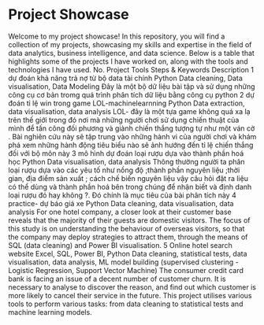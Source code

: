 # Project Showcase
Welcome to my project showcase! In this repository, you will find a collection of my projects, showcasing my skills and expertise in the field of data analytics, business intelligence, and data science. Below is a table that highlights some of the projects I have worked on, along with the tools and technologies I have used.
No.	Project	Tools	Steps & Keywords	Description
1	dự đoán khả năng trả nợ từ bộ data tài chính	Python	Data cleaning, Data visualisation, Data Modeling	Đây là một bộ dữ liệu bài tập và sử dụng những công cụ cơ bản tromg quá trình phân tích dữ liệu bằng công cụ python 
2	dự đoán tỉ lệ win trong game LOL-machinelearnning	Python	Data extraction, data visualisation, data analysis	LOL- đây là một tựa game không quá xa lạ trên thế giới trong đó nơi mà những người chơi sử dụng chiến thuật của mình để tấn công đối phương và giành chiến thắng tượng tự như một ván cờ . Bài nghiên cứu này sẽ tập trung vào những hành vi của người chơi và khám phá xem những hành động tiêu biểu nào sẽ ảnh hướng đến tỉ lệ chiến thắng đối với bộ môn này
3	mô hình dự đoán loại rượu dựa vào thành phần hoá học	Python	Data visualisation, data analysis	Thông thường người ta phân loại rượu dựa vào các yêu tố như nồng độ ;thành phần nguyên liệu ;thời gian, địa điểm sản xuất ; cách chế biến nguyên liệu vậy câu hỏi đặt ra liệu có thể dùng và thành phần hoá bên trong chúng để nhận biết và định danh loại rượu đó hay không ?. Đó chính là mục tiêu của bài phân tích này
4	practice- dự báo giá xe	Python	Data cleaning, data visualisation, data analysis	For one hotel company, a closer look at their customer base reveals that the majority of their guests are domestic visitors. The focus of this study is on understanding the behaviour of overseas visitors, so that the company may deploy strategies to attract them, through the means of SQL (data cleaning) and Power BI visualisation.
5	Online hotel search website 	Excel, SQL, Power BI, Python	Data cleaning, statistical tests, data visualisation, data analysis, ML model building (supervised clustering - Logistic Regression, Support Vector Machine)	The consumer credit card bank is facing an issue of a decent number of customer churn. It is necessary to analyse to discover the reason, and find out which customer is more likely to cancel their service in the future. This project utilises various tools to perform various tasks: from data cleaning to statistical tests and machine learning models.
